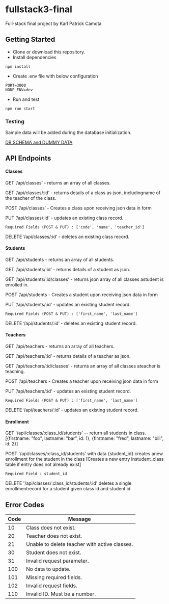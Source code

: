 # fullstack3-final

Full-stack final project by Karl Patrick Camota

## Getting Started

* Clone or download this repository.
* Install dependencies
```
npm install
```
* Create .env file with below configuration
```
PORT=3000
NODE_ENV=dev
```
* Run and test
```
npm run start
```


### Testing

Sample data will be added during the database initialization. 

[DB SCHEMA and DUMMY DATA](https://github.com/karlptrck/fullstack3-final/blob/master/db/migrations/001-initial-schema.sql)


## API Endpoints

#### Classes
GET ‘/api/classes’ - returns an array of all classes.  

GET  ‘/api/classes/:id’ - returns details of a class as json, includingname of the teacher of the class.  

POST ‘/api/classes’ - Creates a class upon receiving json data in form  

PUT ‘/api/classes/:id’  - updates an existing class record.  

```
Required Fields (POST & PUT) : ['code', 'name', 'teacher_id']
```

DELETE ‘/api/classes/:id’  - deletes an existing class record.  

#### Students

GET ‘/api/students - returns an array of all students.  

GET  ‘/api/students/:id’ - returns details of a student as json.  

GET  ‘/api/students/:id/classes’ - returns json array of all classes astudent is enrolled in.  

POST ‘/api/students - Creates a student upon receiving json data in form  

PUT ‘/api/students/:id’  - updates an existing student record.  

```
Required Fields (POST & PUT) : ['first_name', 'last_name']
```

DELETE ‘/api/students/:id’  - deletes an existing student record.  

#### Teachers

GET ‘/api/teachers - returns an array of all teachers.  

GET  ‘/api/teachers/:id’ - returns details of a teacher as json.  

GET  ‘/api/teachers/:id/classes’ - returns an array of all classes ateacher is teaching.  

POST ‘/api/teachers - Creates a teacher upon receiving json data in form  

PUT ‘/api/teachers/:id’  - updates an existing student record.  

```
Required Fields (POST & PUT) : ['first_name', 'last_name']
```

DELETE ‘/api/teachers/:id’  - updates an existing student record.

#### Enrollment

GET '/api/classes/:class_id/students' -- return all students in class. [{firstname: "foo",   lastname: "bar",   id: 1},   {firstname: "fred",    lastname: "bill",    id: 2}] 

POST '/api/classes/:class_id/students' with data {student_id} creates anew enrollment for the student in the class [Creates a new entry instudent_class table if entry does not already exist] 

```
Required Field : student_id
```

DELETE '/api/classes/:class_id/students/:id' deletes a single enrollmentrecord for a student given class id and student id

## Error Codes

| Code  | Message |
| ------------- | ------------- |
| 10  | Class does not exist.  |
| 20  | Teacher does not exist. |
| 21  | Unable to delete teacher with active classes. |
| 30  | Student does not exist. |
| 31  | Invalid request parameter.  |
| 100  | No data to update.  |
| 101 | Missing required fields.  |
| 102  | Invalid request fields.  |
| 110 | Invalid ID. Must be a number. |

